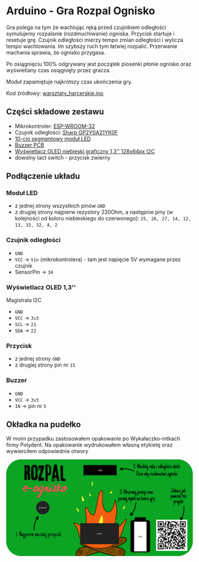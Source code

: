 # Arduino - Gra Rozpal Ognisko

Gra polega na tym że wachlując ręką przed czujnikiem odległości symulujemy rozpalanie (rozdmuchiwanie) ogniska. 
Przycisk startuje i resetuje grę. Czujnik odległości mierzy tempo zmian odległości i wylicza tempo wachlowania. Im szybszy ruch tym łatwiej rozpalić. Przerwanie machania sprawia, że ognisko przygasa. 

Po osiągnięciu 100% odgrywany jest początek piosenki płonie ognisko oraz wyświetlany czas osiągnięty przez gracza. 

Moduł zapamiętuje najkrótszy czas ukończenia gry.


Kod źródłowy: [warsztaty_harcerskie.ino](warsztaty_harcerskie.ino)

## Części składowe zestawu

- Mikrokontroler: [ESP-WROOM-32](https://forbot.pl/blog/leksykon/esp32)
- Czujnik odległości: [Sharp GP2Y0A21YK0F](https://botland.com.pl/analogowe-czujniki-odleglosci/29-sharp-gp2y0a21yk0f-analogowy-czujnik-odleglosci-10-80cm-5904422304713.html)
- [10-cio segmentowy moduł LED](https://pl.aliexpress.com/item/1005007095450799.html)
- [Buzzer PCB](https://abc-rc.pl/pl/products/modul-buzzera-aktywnego-na-plytce-pcb-3-3v-5v-stan-wysoki-do-arduino-projektow-diy-i-robotyki-9715.html?gQT=1)
- [Wyświetlacz OLED niebieski graficzny 1,3'' 128x64px I2C](https://botland.com.pl/wyswietlacze-oled/8867-wyswietlacz-oled-niebieski-graficzny-13-128x64px-i2c-v2-niebieskie-znaki-sh1106-5903351241182.html)
- dowolny tact switch - przycisk zwierny

## Podłączenie układu

### Moduł LED

- z jednej strony wszystkich pinów `GND`
- z drugiej strony najpierw rezystory 220Ohm, a następnie piny (w kolejności od koloru niebieskiego do czerwonego): `25, 26, 27, 14, 12, 13, 33, 32, 4, 2`

### Czujnik odległości

- `GND`
- `VCC` -> `Vin` (mikrokontrolera) - tam jest napięcie 5V wymagane przez czujnik
- SensorPin -> `34`

### Wyświetlacz OLED 1,3''

Magistrala I2C
- `GND`
- `VCC` -> `3v3`
- `SCL` -> `21`
- `SDA` -> `22`

### Przycisk 

- z jednej strony `GND`
- z drugiej strony pin nr `15`

### Buzzer

- `GND`
- `VCC` -> `3v3`
- `IN` -> pin nr `5`

## Okładka na pudełko

W moim przypadku zastosowałem opakowanie po Wykałaczko-nitkach firmy Polydent. Na opakowanie wydrukowałem własną etykietę oraz wywierciłem odpowiednie otwory

![Okładka](gra_rozpal_ognisko.png)

